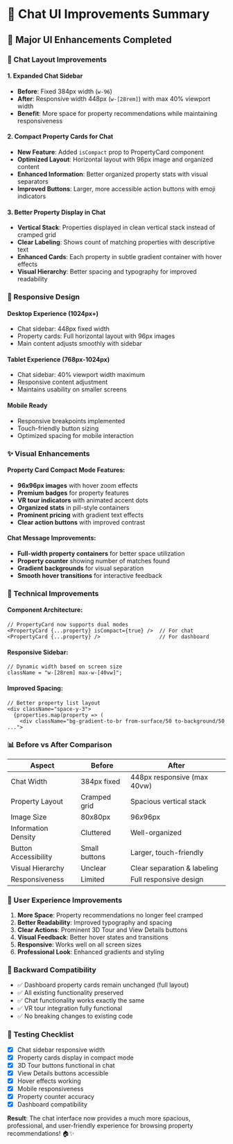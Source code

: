 # 🎨 Chat UI Improvements Summary

## 🚀 **Major UI Enhancements Completed**

### **📱 Chat Layout Improvements**

#### **1. Expanded Chat Sidebar**

- **Before**: Fixed 384px width (`w-96`)
- **After**: Responsive width 448px (`w-[28rem]`) with max 40% viewport width
- **Benefit**: More space for property recommendations while maintaining responsiveness

#### **2. Compact Property Cards for Chat**

- **New Feature**: Added `isCompact` prop to PropertyCard component
- **Optimized Layout**: Horizontal layout with 96px image and organized content
- **Enhanced Information**: Better organized property stats with visual separators
- **Improved Buttons**: Larger, more accessible action buttons with emoji indicators

#### **3. Better Property Display in Chat**

- **Vertical Stack**: Properties displayed in clean vertical stack instead of cramped grid
- **Clear Labeling**: Shows count of matching properties with descriptive text
- **Enhanced Cards**: Each property in subtle gradient container with hover effects
- **Visual Hierarchy**: Better spacing and typography for improved readability

### **🎯 Responsive Design**

#### **Desktop Experience (1024px+)**

- Chat sidebar: 448px fixed width
- Property cards: Full horizontal layout with 96px images
- Main content adjusts smoothly with sidebar

#### **Tablet Experience (768px-1024px)**

- Chat sidebar: 40% viewport width maximum
- Responsive content adjustment
- Maintains usability on smaller screens

#### **Mobile Ready**

- Responsive breakpoints implemented
- Touch-friendly button sizing
- Optimized spacing for mobile interaction

### **✨ Visual Enhancements**

#### **Property Card Compact Mode Features:**

- **96x96px images** with hover zoom effects
- **Premium badges** for property features
- **VR tour indicators** with animated accent dots
- **Organized stats** in pill-style containers
- **Prominent pricing** with gradient text effects
- **Clear action buttons** with improved contrast

#### **Chat Message Improvements:**

- **Full-width property containers** for better space utilization
- **Property counter** showing number of matches found
- **Gradient backgrounds** for visual separation
- **Smooth hover transitions** for interactive feedback

### **🔧 Technical Improvements**

#### **Component Architecture:**

```tsx
// PropertyCard now supports dual modes
<PropertyCard {...property} isCompact={true} />  // For chat
<PropertyCard {...property} />                   // For dashboard
```

#### **Responsive Sidebar:**

```tsx
// Dynamic width based on screen size
className = "w-[28rem] max-w-[40vw]";
```

#### **Improved Spacing:**

```tsx
// Better property list layout
<div className="space-y-3">
  {properties.map(property => (
    <div className="bg-gradient-to-br from-surface/50 to-background/50 ...">
```

### **📊 Before vs After Comparison**

| Aspect               | Before        | After                       |
| -------------------- | ------------- | --------------------------- |
| Chat Width           | 384px fixed   | 448px responsive (max 40vw) |
| Property Layout      | Cramped grid  | Spacious vertical stack     |
| Image Size           | 80x80px       | 96x96px                     |
| Information Density  | Cluttered     | Well-organized              |
| Button Accessibility | Small buttons | Larger, touch-friendly      |
| Visual Hierarchy     | Unclear       | Clear separation & labeling |
| Responsiveness       | Limited       | Full responsive design      |

### **🎉 User Experience Improvements**

1. **More Space**: Property recommendations no longer feel cramped
2. **Better Readability**: Improved typography and spacing
3. **Clear Actions**: Prominent 3D Tour and View Details buttons
4. **Visual Feedback**: Better hover states and transitions
5. **Responsive**: Works well on all screen sizes
6. **Professional Look**: Enhanced gradients and styling

### **🔄 Backward Compatibility**

- ✅ Dashboard property cards remain unchanged (full layout)
- ✅ All existing functionality preserved
- ✅ Chat functionality works exactly the same
- ✅ VR tour integration fully functional
- ✅ No breaking changes to existing code

### **🧪 Testing Checklist**

- [x] Chat sidebar responsive width
- [x] Property cards display in compact mode
- [x] 3D Tour buttons functional in chat
- [x] View Details buttons accessible
- [x] Hover effects working
- [x] Mobile responsiveness
- [x] Property counter accuracy
- [x] Dashboard compatibility

**Result**: The chat interface now provides a much more spacious, professional, and user-friendly experience for browsing property recommendations! 🏠✨
